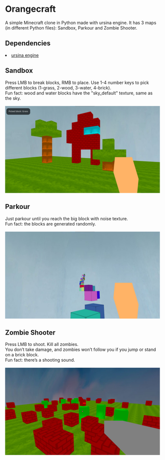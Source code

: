# Orangecraft
A simple Minecraft clone in Python made with ursina engine. It has 3 maps (in different Python files): Sandbox, Parkour and Zombie Shooter.<br>

## Dependencies
<li><a href="https://www.ursinaengine.org/installation.html">ursina engine</a></li>

## Sandbox
Press LMB to break blocks, RMB to place. Use 1-4 number keys to pick different blocks (1-grass, 2-wood, 3-water, 4-brick).<br>
Fun fact: wood and water blocks have the "sky_default" texture, same as the sky.<br><br>
<img src="Screenshots/Screenshot1.png">

## Parkour
Just parkour until you reach the big block with noise texture.<br>
Fun fact: the blocks are generated randomly.<br><br>
<img src="Screenshots/Screenshot2.png">

## Zombie Shooter
Press LMB to shoot. Kill all zombies.<br>
You don’t take damage, and zombies won’t follow you if you jump or stand on a brick block.<br>
Fun fact: there’s a shooting sound.<br><br>
<img src="Screenshots/Screenshot3.png">
